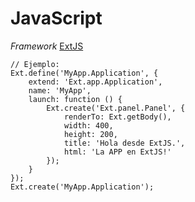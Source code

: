 # JavaScript

*Framework*
[ExtJS](https://www.sencha.com/products/extjs/)

```JS
// Ejemplo:
Ext.define('MyApp.Application', {
    extend: 'Ext.app.Application',
    name: 'MyApp',
    launch: function () {
        Ext.create('Ext.panel.Panel', {
            renderTo: Ext.getBody(),
            width: 400,
            height: 200,
            title: 'Hola desde ExtJS.',
            html: 'La APP en ExtJS!'
        });
    }
});
Ext.create('MyApp.Application');
```
